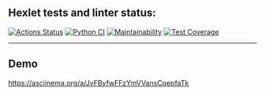 ## Hexlet tests and linter status:
[![Actions Status](https://github.com/blacksmokezip/python-project-50/workflows/hexlet-check/badge.svg)](https://github.com/blacksmokezip/python-project-50/actions)
[![Python CI](https://github.com/blacksmokezip/python-project-50/actions/workflows/main.yml/badge.svg)](https://github.com/blacksmokezip/python-project-50/actions/workflows/main.yml)
[![Maintainability](https://api.codeclimate.com/v1/badges/bdf03e46694d954569e5/maintainability)](https://codeclimate.com/github/blacksmokezip/python-project-50/maintainability)
[![Test Coverage](https://api.codeclimate.com/v1/badges/bdf03e46694d954569e5/test_coverage)](https://codeclimate.com/github/blacksmokezip/python-project-50/test_coverage)

---


## **Demo**
https://asciinema.org/a/JvFByfwFFzYmVVansCqepfaTk

